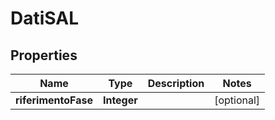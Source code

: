 

# DatiSAL


## Properties

| Name | Type | Description | Notes |
|------------ | ------------- | ------------- | -------------|
|**riferimentoFase** | **Integer** |  |  [optional] |



